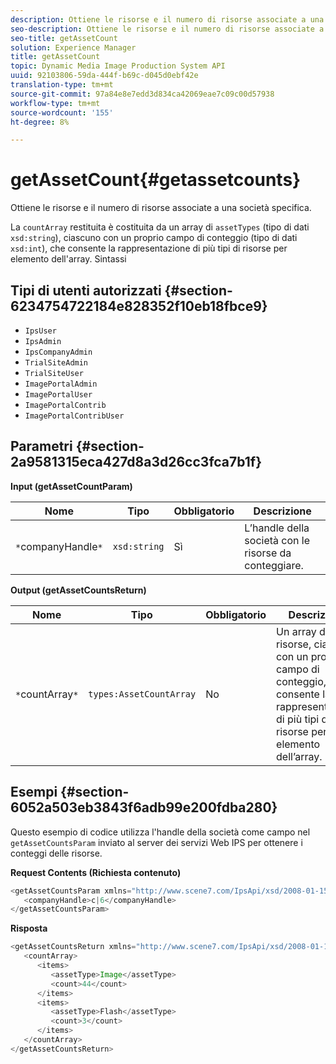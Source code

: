 ```yaml
---
description: Ottiene le risorse e il numero di risorse associate a una società specifica.
seo-description: Ottiene le risorse e il numero di risorse associate a una società specifica.
seo-title: getAssetCount
solution: Experience Manager
title: getAssetCount
topic: Dynamic Media Image Production System API
uuid: 92103806-59da-444f-b69c-d045d0ebf42e
translation-type: tm+mt
source-git-commit: 97a84e8e7edd3d834ca42069eae7c09c00d57938
workflow-type: tm+mt
source-wordcount: '155'
ht-degree: 8%

---
```



# getAssetCount{#getassetcounts}

Ottiene le risorse e il numero di risorse associate a una società specifica.

La `countArray` restituita è costituita da un array di `assetTypes` (tipo di dati `xsd:string`), ciascuno con un proprio campo di conteggio (tipo di dati `xsd:int`), che consente la rappresentazione di più tipi di risorse per elemento dell&#39;array.
Sintassi

## Tipi di utenti autorizzati {#section-6234754722184e828352f10eb18fbce9}

* `IpsUser`
* `IpsAdmin`
* `IpsCompanyAdmin`
* `TrialSiteAdmin`
* `TrialSiteUser`
* `ImagePortalAdmin`
* `ImagePortalUser`
* `ImagePortalContrib`
* `ImagePortalContribUser`

## Parametri {#section-2a9581315eca427d8a3d26cc3fca7b1f}

**Input (getAssetCountParam)**

| Nome | Tipo | Obbligatorio | Descrizione |
|---|---|---|---|
| `*`companyHandle`*` | `xsd:string` | Sì | L’handle della società con le risorse da conteggiare. |

**Output (getAssetCountsReturn)**

| Nome | Tipo | Obbligatorio | Descrizione |
|---|---|---|---|
| `*`countArray`*` | `types:AssetCountArray` | No | Un array di tipi di risorse, ciascuno con un proprio campo di conteggio, che consente la rappresentazione di più tipi di risorse per elemento dell’array. |

## Esempi {#section-6052a503eb3843f6adb99e200fdba280}

Questo esempio di codice utilizza l&#39;handle della società come campo nel `getAssetCountsParam` inviato al server dei servizi Web IPS per ottenere i conteggi delle risorse.

**Request Contents (Richiesta contenuto)**

```java
<getAssetCountsParam xmlns="http://www.scene7.com/IpsApi/xsd/2008-01-15">
   <companyHandle>c|6</companyHandle>
</getAssetCountsParam>
```

**Risposta**

```java
<getAssetCountsReturn xmlns="http://www.scene7.com/IpsApi/xsd/2008-01-15">
   <countArray>
      <items>
         <assetType>Image</assetType>
         <count>44</count>
      </items>
      <items>
         <assetType>Flash</assetType>
         <count>3</count>
      </items>
   </countArray>
</getAssetCountsReturn>
```

